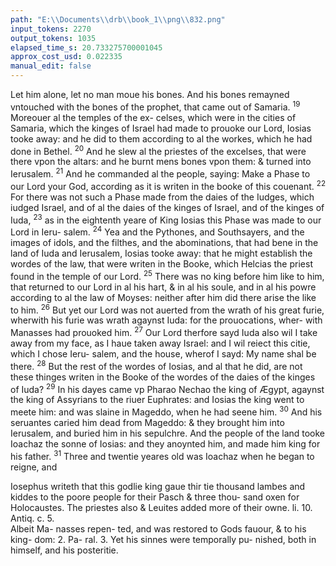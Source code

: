 ```yaml
---
path: "E:\\Documents\\drb\\book_1\\png\\832.png"
input_tokens: 2270
output_tokens: 1035
elapsed_time_s: 20.733275700001045
approx_cost_usd: 0.022335
manual_edit: false
---
```

Let him alone, let no man moue his bones. And his bones
remayned vntouched with the bones of the prophet, that
came out of Samaria. <sup>19</sup> Moreouer al the temples of the ex-
celses, which were in the cities of Samaria, which the kinges
of Israel had made to prouoke our Lord, Iosias tooke away:
and he did to them according to al the workes, which he had
done in Bethel. <sup>20</sup> And he slew al the priestes of the excelses,
that were there vpon the altars: and he burnt mens bones
vpon them: & turned into Ierusalem. <sup>21</sup> And he commanded
al the people, saying: Make a Phase to our Lord your God,
according as it is writen in the booke of this couenant. <sup>22</sup> For
there was not such a Phase made from the daies of the
Iudges, which iudged Israel, and of al the daies of the kinges
of Israel, and of the kinges of Iuda, <sup>23</sup> as in the eightenth
yeare of King Iosias this Phase was made to our Lord in Ieru-
salem. <sup>24</sup> Yea and the Pythones, and Southsayers, and the
images of idols, and the filthes, and the abominations, that
had bene in the land of Iuda and Ierusalem, Iosias tooke away:
that he might establish the wordes of the law, that were
writen in the Booke, which Helcias the priest found in the
temple of our Lord. <sup>25</sup> There was no king before him like to
him, that returned to our Lord in al his hart, & in al his soule,
and in al his powre according to al the law of Moyses: neither
after him did there arise the like to him. <sup>26</sup> But yet our Lord
was not auerted from the wrath of his great furie, wherwith
his furie was wrath agaynst Iuda: for the prouocations, wher-
with Manasses had prouoked him. <sup>27</sup> Our Lord therfore
sayd Iuda also wil I take away from my face, as I haue taken
away Israel: and I wil reiect this citie, which I chose Ieru-
salem, and the house, wherof I sayd: My name shal be there.
<sup>28</sup> But the rest of the wordes of Iosias, and al that he did, are
not these thinges writen in the Booke of the wordes of the
daies of the kinges of Iuda? <sup>29</sup> In his dayes came vp Pharao
Nechao the king of Ægypt, agaynst the king of Assyrians to
the riuer Euphrates: and Iosias the king went to meete him:
and was slaine in Mageddo, when he had seene him. <sup>30</sup> And
his seruantes caried him dead from Mageddo: & they brought
him into Ierusalem, and buried him in his sepulchre. And the
people of the land tooke Ioachaz the sonne of Iosias: and they
anoynted him, and made him king for his father. <sup>31</sup> Three and
twentie yeares old was Ioachaz when he began to reigne, and

<aside>Iosephus writeth that this godlie king gaue thir tie thousand lambes and kiddes to the poore people for their Pasch & three thou-
sand oxen for Holocaustes. The priestes also & Leuites added more of their owne. li. 10. Antiq. c. 5.</aside>

<aside>Albeit Ma-
nasses repen-
ted, and was
restored to
Gods fauour,
& to his king-
dom: 2. Pa-
ral. 3. Yet his
sinnes were
temporally pu-
nished, both
in himself, and
his posteritie.</aside>

[^1]: 2. Par. 35.